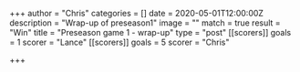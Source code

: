 +++
author = "Chris"
categories = []
date = 2020-05-01T12:00:00Z
description = "Wrap-up of preseason1"
image = ""
match = true
result = "Win"
title = "Preseason game 1 - wrap-up"
type = "post"
[[scorers]]
goals = 1
scorer = "Lance"
[[scorers]]
goals = 5
scorer = "Chris"

+++
